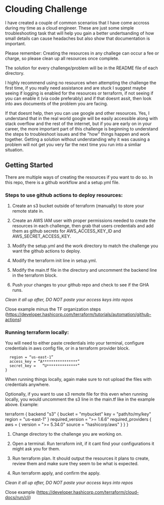 # Clouding Challenge

I have created a couple of common scenarios that I have come accross during my time as a cloud engineer. These are just some simple troubleshooting task that will help you gain a better undertsanding of how small details can cause headaches but also show that documentation is important. 

Please remember: Creating the resources in any challege can occur a fee or charge, so please clean up all resources once complete. 

The solution for every challenge/problem will be in the README file of each directory. 

I highly recommend using no resources when attempting the challenge the first time, if you really need assistance and are stuck I suggest maybe seeing if logging is enabled for the resources or terraform, if not seeing if you can enable it (via code preferably) and if that doesnt assit, then look into aws documents of the problem you are facing.

If that doesnt help, then you can use google and other resources. Yes, I understand that in the real world google will be easily accessible along with stack overflow and the rest of the internet, but if you are early on in your career, the more important part of this challenge is beginning to understand the steps to troubleshoot issues and the "how" things happen and work together. Getting a solution without understanding why it was causing a problem will not get you very far the next time you run into a simliar situation. 

## Getting Started

There are multiple ways of creating the resources if you want to do so. In this repo, there is a github workflow and a setup.yml file. 

### Steps to use github actions to deploy resources:

1) Create an s3 bucket outside of terraform (manually) to store your remote state in.

2) Create an AWS IAM user with proper permissions needed to create the resources in each challenge, then grab that users credentials and add them as github secrets for AWS_ACCESS_KEY_ID and AWS_SECRET_ACCESS_KEY.

3) Modify the setup.yml and the work directory to match the challenge you want the github actions to deploy.

4) Modify the terraform init line in setup.yml.

5) Modify the main.tf file in the directory and uncomment the backend line in the terraform block.

6) Push your changes to your github repo and check to see if the GHA runs. 

*Clean it all up after, DO NOT paste your access keys into repos*

Close example minus the TF organization steps (https://developer.hashicorp.com/terraform/tutorials/automation/github-actions)

### Running terraform locally:

You will need to either paste credentials into your terminal, configure credentials in aws config file, or in a terraform provider block.

``` provider “aws” {
  region = “us-east-1”
  access_key = “A****************”
  secret_key =   “U**************”
} 
```

When running things locally, again make sure to not upload the files with credentials anywhere. 

Optionally, if you want to use s3 remote file for this even when running locally, you would uncomment the s3 line in the main.tf like in the example above. Example:

terraform {
    backend "s3" {
    bucket = "mybucket"
    key    = "path/to/my/key"
    region = "us-east-1"
  }
  required_version = ">= 1.6.6"
  required_providers {
    aws = {
      version = ">= 5.34.0"
      source  = "hashicorp/aws"
    }
  }
}

1) Change directory to the challenge you are working on.

2) Open a terminal. Run terraform init, if it cant find your configurations it might ask you for them.

3) Run terraform plan. It should output the resources it plans to create, review them and make sure they seem to be what is expected.

4) Run terraform apply, and confirm the apply.

*Clean it all up after, DO NOT paste your access keys into repos*

Close example (https://developer.hashicorp.com/terraform/cloud-docs/run/cli)